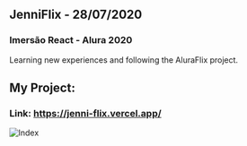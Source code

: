 ## JenniFlix - 28/07/2020
### Imersão React - Alura 2020
Learning new experiences and following the AluraFlix project.

## My Project:
### Link: https://jenni-flix.vercel.app/


 ![Index](https://i.imgur.com/l5dZ2cD.png "Index")

